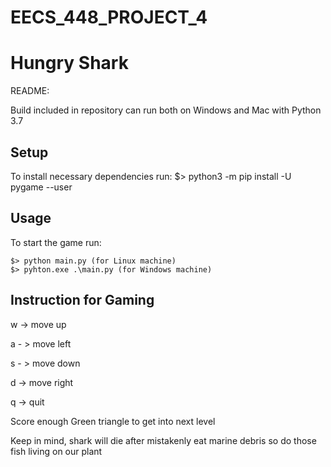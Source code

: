 # EECS_448_PROJECT_4
# Hungry Shark
README:

Build included in repository can run both on Windows and Mac with Python 3.7

## Setup
To install necessary dependencies run:
$> python3 -m pip install -U pygame --user

## Usage
To start the game run:
```
$> python main.py (for Linux machine)
$> pyhton.exe .\main.py (for Windows machine)
```

## Instruction for Gaming
w -> move up

a - > move left 

s - > move down 

d -> move right 

q -> quit 

Score enough Green triangle to get into next level

Keep in mind, shark will die after mistakenly eat marine debris so do those fish living on our plant
